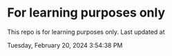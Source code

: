 # For learning purposes only
This repo is for learning purposes only.
Last updated at

Tuesday, February 20, 2024 3:54:38 PM

